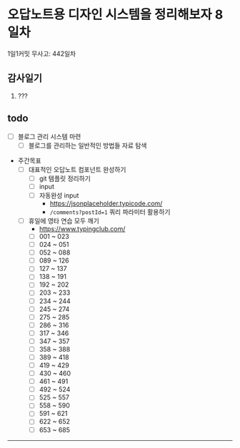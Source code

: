 # 오답노트용 디자인 시스템을 정리해보자 8일차

1일1커밋 무사고: 442일차

## 감사일기

1. ???

## todo

- [ ] 블로그 관리 시스템 마련
  - [ ] 블로그를 관리하는 일반적인 방법들 자료 탐색
- 주간목표
  - [ ] 대표적인 오답노트 컴포넌트 완성하기
    - [ ] git 템플릿 정리하기
    - [ ] input
    - [ ] 자동완성 input
      - https://jsonplaceholder.typicode.com/
      - `/comments?postId=1` 쿼리 파라미터 활용하기
  - [ ] 휴일에 영타 연습 모두 깨기
    - https://www.typingclub.com/
    - [ ] 001 ~ 023
    - [ ] 024 ~ 051
    - [ ] 052 ~ 088
    - [ ] 089 ~ 126
    - [ ] 127 ~ 137
    - [ ] 138 ~ 191
    - [ ] 192 ~ 202
    - [ ] 203 ~ 233
    - [ ] 234 ~ 244
    - [ ] 245 ~ 274
    - [ ] 275 ~ 285
    - [ ] 286 ~ 316
    - [ ] 317 ~ 346
    - [ ] 347 ~ 357
    - [ ] 358 ~ 388
    - [ ] 389 ~ 418
    - [ ] 419 ~ 429
    - [ ] 430 ~ 460
    - [ ] 461 ~ 491
    - [ ] 492 ~ 524
    - [ ] 525 ~ 557
    - [ ] 558 ~ 590
    - [ ] 591 ~ 621
    - [ ] 622 ~ 652
    - [ ] 653 ~ 685

---


